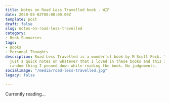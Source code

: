 ```yaml
---
title: Notes on Road Less Travelled book - WIP
date: 2020-05-02T00:00:00.00Z
template: post
draft: false
slug: notes-on-road-less-travelled
category:
- Book Summaries
tags:
- Books
- Personal Thoughts
description: Road Less Travelled is a wonderful book by M Scott Peck. This post is
  just a quick notes on whatever that I loved in these books and this is just total
  random thing I penned down while reading the book. No judgements.
socialImage: "/media/road-less-travelled.jpg"
legacy: false

---
```

Currently reading...